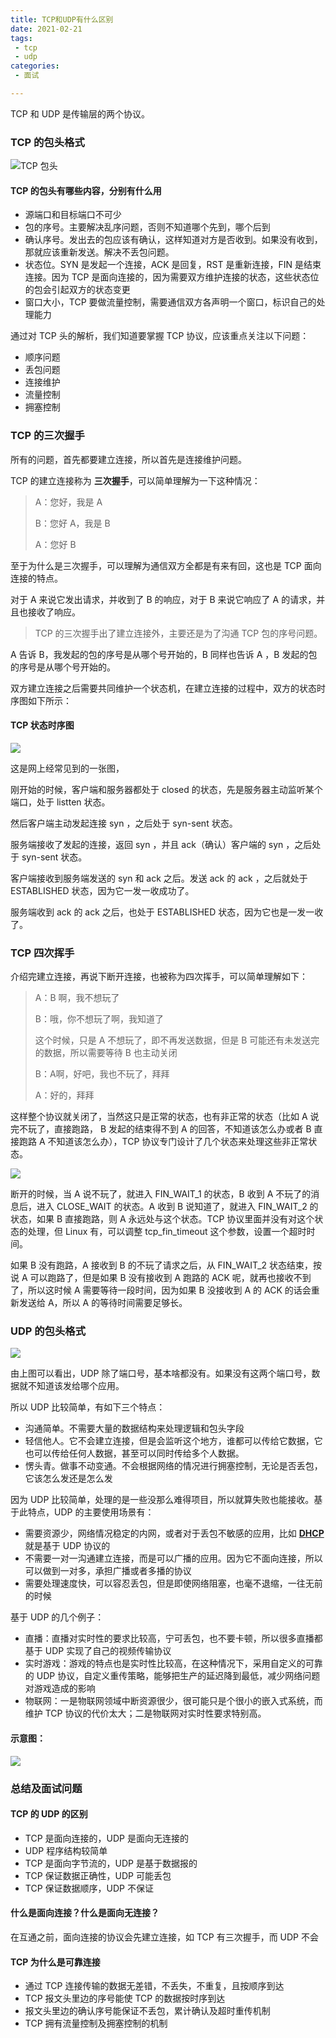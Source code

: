 ```yaml
---
title: TCP和UDP有什么区别
date: 2021-02-21
tags:
 - tcp
 - udp
categories:
 - 面试

---
```


TCP 和 UDP 是传输层的两个协议。

### TCP 的包头格式

![TCP 包头](https://static001.geekbang.org/resource/image/a7/bf/a795461effcce686a43f48e094c9adbf.jpg)

#### TCP 的包头有哪些内容，分别有什么用

- 源端口和目标端口不可少
- 包的序号。主要解决乱序问题，否则不知道哪个先到，哪个后到
- 确认序号。发出去的包应该有确认，这样知道对方是否收到。如果没有收到，那就应该重新发送。解决不丢包问题。
- 状态位。SYN 是发起一个连接，ACK 是回复，RST 是重新连接，FIN 是结束连接。因为 TCP 是面向连接的，因为需要双方维护连接的状态，这些状态位的包会引起双方的状态变更
- 窗口大小，TCP 要做流量控制，需要通信双方各声明一个窗口，标识自己的处理能力

通过对 TCP 头的解析，我们知道要掌握 TCP 协议，应该重点关注以下问题：

- 顺序问题
- 丢包问题
- 连接维护
- 流量控制
- 拥塞控制

### TCP 的三次握手

所有的问题，首先都要建立连接，所以首先是连接维护问题。

TCP 的建立连接称为 **三次握手**，可以简单理解为一下这种情况：

> A：您好，我是 A
>
> B：您好 A，我是 B
>
> A：您好 B

至于为什么是三次握手，可以理解为通信双方全都是有来有回，这也是 TCP 面向连接的特点。

对于 A 来说它发出请求，并收到了 B 的响应，对于 B 来说它响应了 A 的请求，并且也接收了响应。

> TCP 的三次握手出了建立连接外，主要还是为了沟通 TCP 包的序号问题。

A 告诉 B，我发起的包的序号是从哪个号开始的，B 同样也告诉 A ，B 发起的包的序号是从哪个号开始的。

双方建立连接之后需要共同维护一个状态机，在建立连接的过程中，双方的状态时序图如下所示：

#### TCP 状态时序图

![](http://phpmianshiwang-s2.test.upcdn.net/PicGo/20210222104446.png)

这是网上经常见到的一张图，

刚开始的时候，客户端和服务器都处于 closed 的状态，先是服务器主动监听某个端口，处于 listten 状态。

然后客户端主动发起连接 syn ，之后处于 syn-sent 状态。

服务端接收了发起的连接，返回 syn ，并且 ack（确认）客户端的 syn ，之后处于 syn-sent 状态。

客户端接收到服务端发送的 syn 和 ack 之后。发送 ack 的 ack ，之后就处于  ESTABLISHED 状态，因为它一发一收成功了。

服务端收到 ack 的 ack 之后，也处于 ESTABLISHED 状态，因为它也是一发一收了。

### TCP 四次挥手

介绍完建立连接，再说下断开连接，也被称为四次挥手，可以简单理解如下：

> A：B 啊，我不想玩了
>
> B：哦，你不想玩了啊，我知道了
>
> 这个时候，只是 A 不想玩了，即不再发送数据，但是 B 可能还有未发送完的数据，所以需要等待 B 也主动关闭
>
> B：A啊，好吧，我也不玩了，拜拜
>
> A：好的，拜拜

这样整个协议就关闭了，当然这只是正常的状态，也有非正常的状态（比如 A 说完不玩了，直接跑路， B 发起的结束得不到 A 的回答，不知道该怎么办或者 B 直接跑路 A 不知道该怎么办），TCP 协议专门设计了几个状态来处理这些非正常状态。

![](http://phpmianshiwang-s2.test.upcdn.net/PicGo/20210222114023.png)

断开的时候，当 A 说不玩了，就进入 FIN_WAIT_1 的状态，B 收到 A 不玩了的消息后，进入 CLOSE_WAIT 的状态。A 收到 B 说知道了，就进入 FIN_WAIT_2 的状态，如果 B 直接跑路，则 A 永远处与这个状态。TCP 协议里面并没有对这个状态的处理，但 Linux 有，可以调整 tcp_fin_timeout 这个参数，设置一个超时时间。

如果 B 没有跑路，A 接收到 B 的不玩了请求之后，从 FIN_WAIT_2 状态结束，按说 A 可以跑路了，但是如果 B 没有接收到 A 跑路的 ACK 呢，就再也接收不到了，所以这时候 A 需要等待一段时间，因为如果 B 没接收到 A 的 ACK 的话会重新发送给 A，所以 A 的等待时间需要足够长。

### UDP 的包头格式

![](http://phpmianshiwang-s2.test.upcdn.net/PicGo/20210221205627.png)

由上图可以看出，UDP 除了端口号，基本啥都没有。如果没有这两个端口号，数据就不知道该发给哪个应用。

所以 UDP 比较简单，有如下三个特点：

- 沟通简单。不需要大量的数据结构来处理逻辑和包头字段
- 轻信他人。它不会建立连接，但是会监听这个地方，谁都可以传给它数据，它也可以传给任何人数据，甚至可以同时传给多个人数据。
- 愣头青。做事不动变通。不会根据网络的情况进行拥塞控制，无论是否丢包，它该怎么发还是怎么发

因为 UDP 比较简单，处理的是一些没那么难得项目，所以就算失败也能接收。基于此特点，UDP 的主要使用场景有：

- 需要资源少，网络情况稳定的内网，或者对于丢包不敏感的应用，比如 [**DHCP**](https://baike.baidu.com/item/DHCP) 就是基于 UDP 协议的
- 不需要一对一沟通建立连接，而是可以广播的应用。因为它不面向连接，所以可以做到一对多，承担广播或者多播的协议
- 需要处理速度快，可以容忍丢包，但是即使网络阻塞，也毫不退缩，一往无前的时候

基于 UDP 的几个例子：

- 直播：直播对实时性的要求比较高，宁可丢包，也不要卡顿，所以很多直播都基于 UDP 实现了自己的视频传输协议
- 实时游戏：游戏的特点也是实时性比较高，在这种情况下，采用自定义的可靠的 UDP 协议，自定义重传策略，能够把生产的延迟降到最低，减少网络问题对游戏造成的影响
- 物联网：一是物联网领域中断资源很少，很可能只是个很小的嵌入式系统，而维护 TCP 协议的代价太大；二是物联网对实时性要求特别高。

#### 示意图：

![](http://phpmianshiwang-s2.test.upcdn.net/PicGo/20210221205245.png)



### 总结及面试问题

#### TCP 的 UDP 的区别

- TCP 是面向连接的，UDP 是面向无连接的
- UDP 程序结构较简单
- TCP 是面向字节流的，UDP 是基于数据报的
- TCP 保证数据正确性，UDP 可能丢包
- TCP 保证数据顺序，UDP 不保证

#### 什么是面向连接？什么是面向无连接？

在互通之前，面向连接的协议会先建立连接，如 TCP 有三次握手，而 UDP 不会

#### TCP 为什么是可靠连接

- 通过 TCP 连接传输的数据无差错，不丢失，不重复，且按顺序到达
- TCP 报文头里边的序号能使 TCP 的数据按时序到达
- 报文头里边的确认序号能保证不丢包，累计确认及超时重传机制
- TCP 拥有流量控制及拥塞控制的机制